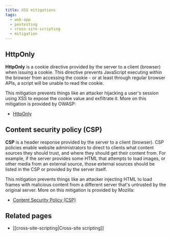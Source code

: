 ```yaml
---
title: XSS mitigations
tags:
  - web-app
  - pentesting
  - cross-site-scripting
  - mitigation
---
```


## HttpOnly

**HttpOnly** is a cookie directive provided by the server to a client (browser)
when issuing a cookie. This directive prevents JavaScript executing within the
browser from accessing the cookie - or at least through regular browser APIs, a
script will be unable to read the cookie.

This mitigation prevents things like an attacker hijacking a user's session
using XSS to expose the cookie value and exfiltrate it. More on this mitigation
is provided by OWASP:

- [HttpOnly](https://owasp.org/www-community/HttpOnly#)

## Content security policy (CSP)

**CSP** is a header response provided by the server to a client (browser). CSP
policies enable website administrators to direct to clients what content sources
they should trust, and where they should get their content from. For example, if
the server provides some HTML that attempts to load images, or other media from
an external source, those external sources should be listed in the CSP or
provided by the server itself.

This mitigation prevents things like an attacker injecting HTML to load frames
with malicious content from a different server that's untrusted by the original
server. More on this mitigation is provided by Mozilla:

- [Content Security Policy (CSP)](https://developer.mozilla.org/en-US/docs/Web/HTTP/CSPhttps://developer.mozilla.org/en-US/docs/Web/HTTP/CSP)

## Related pages

- [[cross-site-scripting|Cross-site scripting]]
